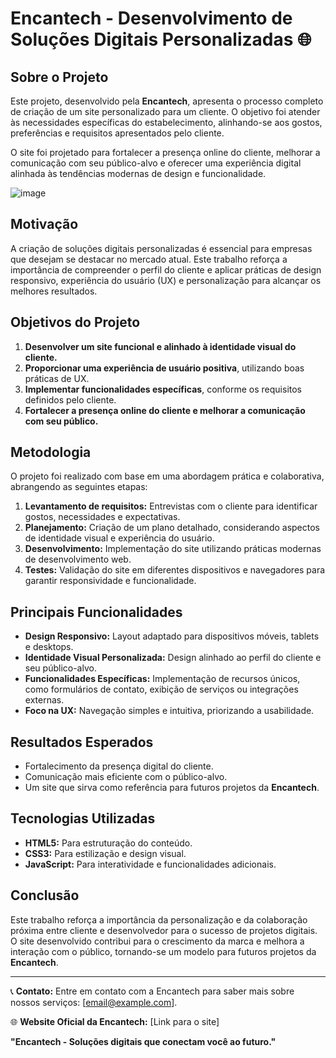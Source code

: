 # Encantech - Desenvolvimento de Soluções Digitais Personalizadas 🌐

## Sobre o Projeto  
Este projeto, desenvolvido pela **Encantech**, apresenta o processo completo de criação de um site personalizado para um cliente. O objetivo foi atender às necessidades específicas do estabelecimento, alinhando-se aos gostos, preferências e requisitos apresentados pelo cliente.  

O site foi projetado para fortalecer a presença online do cliente, melhorar a comunicação com seu público-alvo e oferecer uma experiência digital alinhada às tendências modernas de design e funcionalidade.

![image](https://github.com/user-attachments/assets/6427d228-2a34-4f04-a7a7-fb6a1efb137d)


## Motivação  
A criação de soluções digitais personalizadas é essencial para empresas que desejam se destacar no mercado atual. Este trabalho reforça a importância de compreender o perfil do cliente e aplicar práticas de design responsivo, experiência do usuário (UX) e personalização para alcançar os melhores resultados.

## Objetivos do Projeto  
1. **Desenvolver um site funcional e alinhado à identidade visual do cliente.**  
2. **Proporcionar uma experiência de usuário positiva**, utilizando boas práticas de UX.  
3. **Implementar funcionalidades específicas**, conforme os requisitos definidos pelo cliente.  
4. **Fortalecer a presença online do cliente e melhorar a comunicação com seu público.**

## Metodologia  
O projeto foi realizado com base em uma abordagem prática e colaborativa, abrangendo as seguintes etapas:  
1. **Levantamento de requisitos:** Entrevistas com o cliente para identificar gostos, necessidades e expectativas.  
2. **Planejamento:** Criação de um plano detalhado, considerando aspectos de identidade visual e experiência do usuário.  
3. **Desenvolvimento:** Implementação do site utilizando práticas modernas de desenvolvimento web.  
4. **Testes:** Validação do site em diferentes dispositivos e navegadores para garantir responsividade e funcionalidade.  

## Principais Funcionalidades  
- **Design Responsivo:** Layout adaptado para dispositivos móveis, tablets e desktops.  
- **Identidade Visual Personalizada:** Design alinhado ao perfil do cliente e seu público-alvo.  
- **Funcionalidades Específicas:** Implementação de recursos únicos, como formulários de contato, exibição de serviços ou integrações externas.  
- **Foco na UX:** Navegação simples e intuitiva, priorizando a usabilidade.  

## Resultados Esperados  
- Fortalecimento da presença digital do cliente.  
- Comunicação mais eficiente com o público-alvo.  
- Um site que sirva como referência para futuros projetos da **Encantech**.  

## Tecnologias Utilizadas  
- **HTML5:** Para estruturação do conteúdo.  
- **CSS3:** Para estilização e design visual.  
- **JavaScript:** Para interatividade e funcionalidades adicionais.  

## Conclusão  
Este trabalho reforça a importância da personalização e da colaboração próxima entre cliente e desenvolvedor para o sucesso de projetos digitais. O site desenvolvido contribui para o crescimento da marca e melhora a interação com o público, tornando-se um modelo para futuros projetos da **Encantech**.

---

📞 **Contato:** Entre em contato com a Encantech para saber mais sobre nossos serviços: [email@example.com].  

🌐 **Website Oficial da Encantech:** [Link para o site]  

**"Encantech - Soluções digitais que conectam você ao futuro."**
